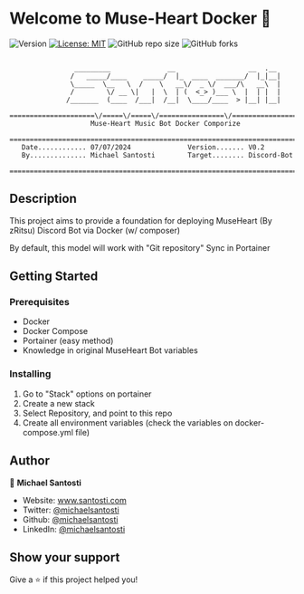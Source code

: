 # Welcome to Muse-Heart Docker 👋
![Version](https://img.shields.io/badge/version-0.2-blue.svg?cacheSeconds=2592000)
[![License: MIT](https://img.shields.io/badge/License-MIT-yellow.svg)](https://raw.githubusercontent.com/michaelsantosti/MuseHeart-Docker/main/LICENSE)
![GitHub repo size](https://img.shields.io/github/repo-size/michaelsantosti/MuseHeart-Docker)
![GitHub forks](https://img.shields.io/github/forks/michaelsantosti/MuseHeart-Docker)

```

                _________              __                  __  .__
               /   _____/____    _____/  |_  ____  _______/  |_|__|
               \_____  \__   \  /    \   __\/  _ \/  ___/\   __\  |
               /        \/ __ \|   |  \  | (  <_> )___ \  |  | |  |
              /_______  (____  /___|  /__|  \____/____  > |__| |__|
 =====================\/=====\/=====\/================\/=======================
                    Muse-Heart Music Bot Docker Comporize
 ==============================================================================
   Date............ 07/07/2024              Version....... V0.2
   By.............. Michael Santosti        Target........ Discord-Bot
 ==============================================================================

```

## Description

This project aims to provide a foundation for deploying MuseHeart (By zRitsu) Discord Bot via Docker (w/ composer)

By default, this model will work with "Git repository" Sync in Portainer

## Getting Started

### Prerequisites

- Docker
- Docker Compose
- Portainer (easy method)
- Knowledge in original MuseHeart Bot variables

### Installing

1. Go to "Stack" options on portainer
2. Create a new stack
3. Select Repository, and point to this repo
4. Create all environment variables (check the variables on docker-compose.yml file)

## Author

👤 **Michael Santosti**

* Website: www.santosti.com
* Twitter: [@michaelsantosti](https://twitter.com/michaelsantosti)
* Github: [@michaelsantosti](https://github.com/michaelsantosti)
* LinkedIn: [@michaelsantosti](https://linkedin.com/in/michaelsantosti)

## Show your support

Give a ⭐️ if this project helped you!

